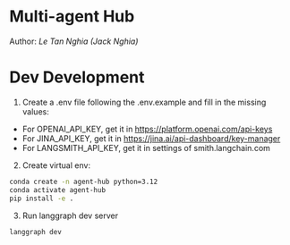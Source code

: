 # Multi-agent Hub
Author: *Le Tan Nghia (Jack Nghia)*

# Dev Development
1. Create a .env file following the .env.example and fill in the missing values:
- For OPENAI_API_KEY, get it in https://platform.openai.com/api-keys
- For JINA_API_KEY, get it in https://jina.ai/api-dashboard/key-manager
- For LANGSMITH_API_KEY, get it in settings of smith.langchain.com
2. Create virtual env:
```bash
conda create -n agent-hub python=3.12
conda activate agent-hub
pip install -e .
```
3. Run langgraph dev server
```bash
langgraph dev
```
